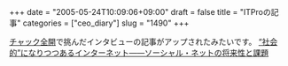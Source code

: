 +++
date = "2005-05-24T10:09:06+09:00"
draft = false
title = "ITProの記事"
categories = ["ceo_diary"]
slug = "1490"
+++

<a href="http://ieiriblog.jugem.jp/?eid=491" target="_blank">チャック全開</a>で挑んだインタビューの記事がアップされたみたいです。
<a href="http://itpro.nikkeibp.co.jp/free/ITPro/OPINION/20050522/161282/index.shtml" target="_blank">“社会的”になりつつあるインターネット――ソーシャル・ネットの将来性と課題</a>
